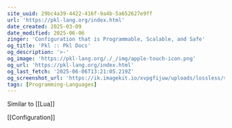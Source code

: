 ```yaml
---
site_uuid: 29bc4a39-4422-416f-9a4b-5a652627e9ff
url: 'https://pkl-lang.org/index.html'
date_created: 2025-03-09
date_modified: 2025-06-06
zinger: 'Configuration that is Programmable, Scalable, and Safe'
og_title: 'Pkl :: Pkl Docs'
og_description: '>-'
og_image: 'https://pkl-lang.org/./_/img/apple-touch-icon.png'
og_url: 'https://pkl-lang.org/index.html'
og_last_fetch: '2025-06-06T13:21:05.219Z'
og_screenshot_url: 'https://ik.imagekit.io/xvpgfijuw/uploads/lossless/screenshots/20250605_Pkl_og_screenshot.jpeg'
tags: [Programming-Languages]
---
```


Similar to [[Lua]]

[[Configuration]]